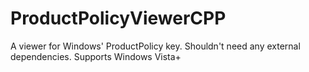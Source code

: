 # ProductPolicyViewerCPP
A viewer for Windows' ProductPolicy key. Shouldn't need any external dependencies. Supports Windows Vista+
